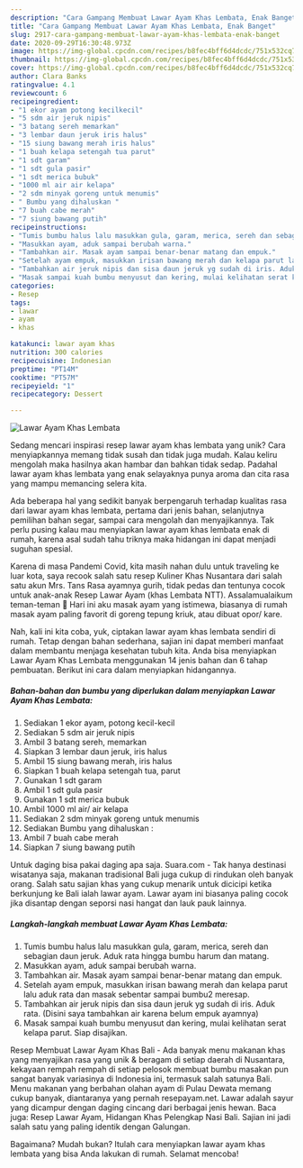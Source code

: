 ```yaml
---
description: "Cara Gampang Membuat Lawar Ayam Khas Lembata, Enak Banget"
title: "Cara Gampang Membuat Lawar Ayam Khas Lembata, Enak Banget"
slug: 2917-cara-gampang-membuat-lawar-ayam-khas-lembata-enak-banget
date: 2020-09-29T16:30:48.973Z
image: https://img-global.cpcdn.com/recipes/b8fec4bff6d4dcdc/751x532cq70/lawar-ayam-khas-lembata-foto-resep-utama.jpg
thumbnail: https://img-global.cpcdn.com/recipes/b8fec4bff6d4dcdc/751x532cq70/lawar-ayam-khas-lembata-foto-resep-utama.jpg
cover: https://img-global.cpcdn.com/recipes/b8fec4bff6d4dcdc/751x532cq70/lawar-ayam-khas-lembata-foto-resep-utama.jpg
author: Clara Banks
ratingvalue: 4.1
reviewcount: 6
recipeingredient:
- "1 ekor ayam potong kecilkecil"
- "5 sdm air jeruk nipis"
- "3 batang sereh memarkan"
- "3 lembar daun jeruk iris halus"
- "15 siung bawang merah iris halus"
- "1 buah kelapa setengah tua parut"
- "1 sdt garam"
- "1 sdt gula pasir"
- "1 sdt merica bubuk"
- "1000 ml air air kelapa"
- "2 sdm minyak goreng untuk menumis"
- " Bumbu yang dihaluskan "
- "7 buah cabe merah"
- "7 siung bawang putih"
recipeinstructions:
- "Tumis bumbu halus lalu masukkan gula, garam, merica, sereh dan sebagian daun jeruk. Aduk rata hingga bumbu harum dan matang."
- "Masukkan ayam, aduk sampai berubah warna."
- "Tambahkan air. Masak ayam sampai benar-benar matang dan empuk."
- "Setelah ayam empuk, masukkan irisan bawang merah dan kelapa parut lalu aduk rata dan masak sebentar sampai bumbu2 meresap."
- "Tambahkan air jeruk nipis dan sisa daun jeruk yg sudah di iris. Aduk rata. (Disini saya tambahkan air karena belum empuk ayamnya)"
- "Masak sampai kuah bumbu menyusut dan kering, mulai kelihatan serat kelapa parut. Siap disajikan."
categories:
- Resep
tags:
- lawar
- ayam
- khas

katakunci: lawar ayam khas 
nutrition: 300 calories
recipecuisine: Indonesian
preptime: "PT14M"
cooktime: "PT57M"
recipeyield: "1"
recipecategory: Dessert

---
```



![Lawar Ayam Khas Lembata](https://img-global.cpcdn.com/recipes/b8fec4bff6d4dcdc/751x532cq70/lawar-ayam-khas-lembata-foto-resep-utama.jpg)

Sedang mencari inspirasi resep lawar ayam khas lembata yang unik? Cara menyiapkannya memang tidak susah dan tidak juga mudah. Kalau keliru mengolah maka hasilnya akan hambar dan bahkan tidak sedap. Padahal lawar ayam khas lembata yang enak selayaknya punya aroma dan cita rasa yang mampu memancing selera kita.

Ada beberapa hal yang sedikit banyak berpengaruh terhadap kualitas rasa dari lawar ayam khas lembata, pertama dari jenis bahan, selanjutnya pemilihan bahan segar, sampai cara mengolah dan menyajikannya. Tak perlu pusing kalau mau menyiapkan lawar ayam khas lembata enak di rumah, karena asal sudah tahu triknya maka hidangan ini dapat menjadi suguhan spesial.

Karena di masa Pandemi Covid, kita masih nahan dulu untuk traveling ke luar kota, saya recook salah satu resep Kuliner Khas Nusantara dari salah satu akun Mrs. Tans Rasa ayamnya gurih, tidak pedas dan tentunya cocok untuk anak-anak Resep Lawar Ayam (khas Lembata NTT). Assalamualaikum teman-teman 🥰 Hari ini aku masak ayam yang istimewa, biasanya di rumah masak ayam paling favorit di goreng tepung kriuk, atau dibuat opor/ kare.


Nah, kali ini kita coba, yuk, ciptakan lawar ayam khas lembata sendiri di rumah. Tetap dengan bahan sederhana, sajian ini dapat memberi manfaat dalam membantu menjaga kesehatan tubuh kita. Anda bisa menyiapkan Lawar Ayam Khas Lembata menggunakan 14 jenis bahan dan 6 tahap pembuatan. Berikut ini cara dalam menyiapkan hidangannya.

<!--inarticleads1-->

##### Bahan-bahan dan bumbu yang diperlukan dalam menyiapkan Lawar Ayam Khas Lembata:

1. Sediakan 1 ekor ayam, potong kecil-kecil
1. Sediakan 5 sdm air jeruk nipis
1. Ambil 3 batang sereh, memarkan
1. Siapkan 3 lembar daun jeruk, iris halus
1. Ambil 15 siung bawang merah, iris halus
1. Siapkan 1 buah kelapa setengah tua, parut
1. Gunakan 1 sdt garam
1. Ambil 1 sdt gula pasir
1. Gunakan 1 sdt merica bubuk
1. Ambil 1000 ml air/ air kelapa
1. Sediakan 2 sdm minyak goreng untuk menumis
1. Sediakan  Bumbu yang dihaluskan :
1. Ambil 7 buah cabe merah
1. Siapkan 7 siung bawang putih


Untuk daging bisa pakai daging apa saja. Suara.com - Tak hanya destinasi wisatanya saja, makanan tradisional Bali juga cukup di rindukan oleh banyak orang. Salah satu sajian khas yang cukup menarik untuk dicicipi ketika berkunjung ke Bali ialah lawar ayam. Lawar ayam ini biasanya paling cocok jika disantap dengan seporsi nasi hangat dan lauk pauk lainnya. 

<!--inarticleads2-->

##### Langkah-langkah membuat Lawar Ayam Khas Lembata:

1. Tumis bumbu halus lalu masukkan gula, garam, merica, sereh dan sebagian daun jeruk. Aduk rata hingga bumbu harum dan matang.
1. Masukkan ayam, aduk sampai berubah warna.
1. Tambahkan air. Masak ayam sampai benar-benar matang dan empuk.
1. Setelah ayam empuk, masukkan irisan bawang merah dan kelapa parut lalu aduk rata dan masak sebentar sampai bumbu2 meresap.
1. Tambahkan air jeruk nipis dan sisa daun jeruk yg sudah di iris. Aduk rata. (Disini saya tambahkan air karena belum empuk ayamnya)
1. Masak sampai kuah bumbu menyusut dan kering, mulai kelihatan serat kelapa parut. Siap disajikan.


Resep Membuat Lawar Ayam Khas Bali - Ada banyak menu makanan khas yang menyajikan rasa yang unik &amp; beragam di setiap daerah di Nusantara, kekayaan rempah rempah di setiap pelosok membuat bumbu masakan pun sangat banyak variasinya di Indonesia ini, termasuk salah satunya Bali. Menu makanan yang berbahan olahan ayam di Pulau Dewata memang cukup banyak, diantaranya yang pernah resepayam.net. Lawar adalah sayur yang dicampur dengan daging cincang dari berbagai jenis hewan. Baca juga: Resep Lawar Ayam, Hidangan Khas Pelengkap Nasi Bali. Sajian ini jadi salah satu yang paling identik dengan Galungan. 

Bagaimana? Mudah bukan? Itulah cara menyiapkan lawar ayam khas lembata yang bisa Anda lakukan di rumah. Selamat mencoba!
